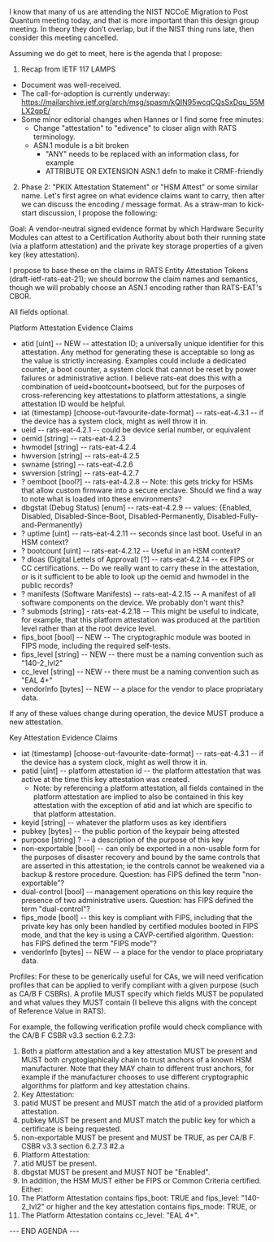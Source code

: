 I know that many of us are attending the NIST NCCoE Migration to Post Quantum meeting today, and that is more important than this design group meeting. In theory they don’t overlap, but if the NIST thing runs late, then consider this meeting cancelled.

Assuming we do get to meet, here is the agenda that I propose:

1. Recap from IETF 117 LAMPS
  - Document was well-received.
  - The call-for-adoption is currently underway: https://mailarchive.ietf.org/arch/msg/spasm/kQIN95wcqCQsSxDqu_55MLX2qpE/
  - Some minor editorial changes when Hannes or I find some free minutes:
    - Change "attestation" to "edivence" to closer align with RATS terminology.
    - ASN.1 module is a bit broken
      - "ANY" needs to be replaced with an information class, for example
      - ATTRIBUTE OR EXTENSION ASN.1 defn to make it CRMF-friendly
2. Phase 2: "PKIX Attestation Statement" or "HSM Attest" or some similar name.
Let's first agree on what evidence claims want to carry, then after we can discuss the encoding / message format.
As a straw-man to kick-start discussion, I propose the following:

Goal: A vendor-neutral signed evidence format by which Hardware Security Modules can attest to a Certification Authority about both their running state (via a platform attestation) and the private key storage properties of a given key (key attestation).

I propose to base these on the claims in RATS Entity Attestation Tokens (draft-ietf-rats-eat-21); we should borrow the claim names and semantics, though we will probably choose an ASN.1 encoding rather than RATS-EAT's CBOR.

All fields optional.

Platform Attestation Evidence Claims
* atid [uint] -- NEW -- attestation ID; a universally unique identifier for this attestation. Any method for generating these is acceptable so long as the value is strictly increasing. Examples could include a dedicated counter, a boot counter, a system clock that cannot be reset by power failures or administrative action. I believe rats-eat does this with a combination of ueid+bootcount+bootseed, but for the purposes of cross-referencing key attestations to platform attestations, a single attestation ID would be helpful.
* iat (timestamp) [choose-out-favourite-date-format] -- rats-eat-4.3.1 -- if the device has a system clock, might as well throw it in.
* ueid -- rats-eat-4.2.1 -- could be device serial number, or equivalent
* oemid [string] -- rats-eat-4.2.3
* hwmodel [string] -- rats-eat-4.2.4
* hwversion [string] -- rats-eat-4.2.5
* swname [string] -- rats-eat-4.2.6
* swversion [string] -- rats-eat-4.2.7
* ? oemboot [bool?] -- rats-eat-4.2.8 -- Note: this gets tricky for HSMs that allow custom firmware into a secure enclave. Should we find a way to note what is loaded into these environments?
* dbgstat (Debug Status) [enum] -- rats-eat-4.2.9 -- values: {Enabled, Disabled, Disabled-Since-Boot, Disabled-Permanently, Disabled-Fully-and-Permanently}
* ? uptime [uint] -- rats-eat-4.2.11 -- seconds since last boot. Useful in an HSM context?
* ? bootcount [uint] -- rats-eat-4.2.12 -- Useful in an HSM context?
* ? dloas (Digital Lettels of Approval) [?] -- rats-eat-4.2.14 -- ex FIPS or CC certifications. -- Do we really want to carry these in the attestation, or is it sufficient to be able to look up the oemid and hwmodel in the public records?
* ? manifests (Software Manifests) -- rats-eat-4.2.15 -- A manifest of all software components on the device. We probably don't want this?
* ? submods [string] - rats-eat-4.2.18 -- This might be useful to indicate, for example, that this platform attestation was produced at the partition level rather than at the root device level.
* fips_boot [bool] -- NEW -- The cryptographic module was booted in FIPS mode, including the required self-tests.
* fips_level [string] -- NEW -- there must be a naming convention such as "140-2_lvl2"
* cc_level [string] -- NEW -- there must be a naming convention such as "EAL 4+"
* vendorInfo [bytes] -- NEW -- a place for the vendor to place propriatary data.

If any of these values change during operation, the device MUST produce a new attestation.



Key Attestation Evidence Claims
* iat (timestamp) [choose-out-favourite-date-format] -- rats-eat-4.3.1 -- if the device has a system clock, might as well throw it in.
* patid [uint] -- platform attestation id -- the platform attestation that was active at the time this key attestation was created.
  * Note: by referencing a platform attestation, all fields contained in the platform attestation are implied to also be contained in this key attestation with the exception of atid and iat which are specific to that platform attestation.
* keyid [string] -- whatever the platform uses as key identifiers
* pubkey [bytes] -- the public portion of the keypair being attested
* purpose [string] ? -- a description of the purpose of this key
* non-exportable [bool] -- can only be exported in a non-usable form for the purposes of disaster recovery and bound by the same controls that are asserted in this attestation; ie the controls cannot be weakened via a backup & restore procedure.
  Question: has FIPS defined the term "non-exportable"?
* dual-control [bool] -- management operations on this key require the presence of two administrative users.
  Question: has FIPS defined the term "dual-control"?
* fips_mode [bool] -- this key is compliant with FIPS, including that the private key has only been handled by certified modules booted in FIPS mode, and that the key is using a CAVP-certified algorithm.
  Question: has FIPS defined the term "FIPS mode"?
* vendorInfo [bytes] -- NEW -- a place for the vendor to place propriatary data.



Profiles:
For these to be generically useful for CAs, we will need verification profiles that can be applied to verify compliant with a given purpose (such as CA/B F CSBRs). A profile MUST specify which fields MUST be populated and what values they MUST contain (I believe this aligns with the concept of Reference Value in RATS).

For example, the following verification profile would check compliance with the CA/B F CSBR v3.3 section 6.2.7.3:

1. Both a platform attestation and a key attestation MUST be present and MUST both cryptoglaphically chain to trust anchors of a known HSM manufacturer. Note that they MAY chain to different trust anchors, for example if the manufacturer chooses to use different cryptographic algorithms for platform and key attestation chains.
2. Key Attestation:
  1. patid MUST be present and MUST match the atid of a provided platform attestation.
  2. pubkey MUST be present and MUST match the public key for which a certificate is being requested.
  3. non-exportable MUST be present and MUST be TRUE, as per CA/B F. CSBR v3.3 section 6.2.7.3 #2.a
3. Platform Attestation:
  1. atid MUST be present.
  2. dbgstat MUST be present and MUST NOT be "Enabled".
4. In addition, the HSM MUST either be FIPS or Common Criteria certified. Either:
  1. The Platform Attestation contains fips_boot: TRUE and fips_level: "140-2_lvl2" or higher and the key attestation contains fips_mode: TRUE, or
  2. The Platform Attestation contains cc_level: "EAL 4+".


--- END AGENDA ---
